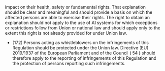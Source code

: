 impact on their health, safety or  fundamental rights. That explanation should be clear and meaningful and should provide  a  basis  on  which  the  affected  persons  are  able  to  exercise  their  rights.  The  right  to  obtain  an  explanation should not apply to the use of AI systems for  which exceptions or  restrictions follow from Union or  national law and should apply only to the  extent this  right  is  not  already  provided  for  under  Union  law.
- (172) Persons acting as whistleblowers on the infringements of this Regulation should be protected under the Union law. Directive (EU) 2019/1937 of the European Parliament and of the Council ( 54 ) should therefore apply to the reporting of  infringements  of  this  Regulation  and  the  protection  of  persons  reporting  such  infringements.
